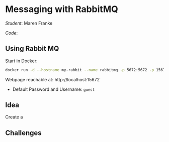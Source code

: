 # Messaging with RabbitMQ

*Student*: Maren Franke

*Code*: 


## Using Rabbit MQ

Start in Docker:
```bash
docker run -d --hostname my-rabbit --name rabbitmq -p 5672:5672 -p 15672:15672 rabbitmq:management
```

Webpage reachable at: http://localhost:15672
- Default Password and Username: `guest`

## Idea

Create a 


## Challenges

